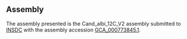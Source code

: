 

Assembly
--------

The assembly presented is the Cand\_albi\_12C\_V2 assembly submitted to
[INSDC](http://www.insdc.org) with the assembly accession
[GCA\_000773845.1](http://www.ebi.ac.uk/ena/data/view/GCA_000773845.1).
